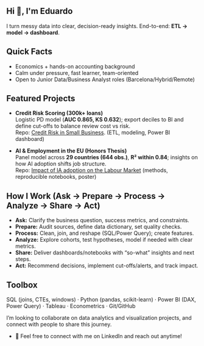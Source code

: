 ## Hi 👋, I'm Eduardo
I turn messy data into clear, decision-ready insights. End-to-end: **ETL → model → dashboard**.

## Quick Facts
- Economics + hands-on accounting background
- Calm under pressure, fast learner, team-oriented
- Open to Junior Data/Business Analyst roles (Barcelona/Hybrid/Remote)

## Featured Projects
- **Credit Risk Scoring (300k+ loans)**  
  Logistic PD model (**AUC 0.865, KS 0.632**); export deciles to BI and define cut-offs to balance review cost vs risk.  
  Repo: [Credit Risk in Small Business](https://github.com/eduardo-fd/Small-Business-Credit-Risk). (ETL, modeling, Power BI dashboard)

- **AI & Employment in the EU (Honors Thesis)**  
  Panel model across **29 countries (644 obs.)**, **R² within 0.84**; insights on how AI adoption shifts job structure.  
  Repo: [Impact of IA adoption on the Labour Market](https://github.com/eduardo-fd/AI-Adoption-Employment-EU) (methods, reproducible notebooks, poster)

## How I Work (Ask → Prepare → Process → Analyze → Share → Act)
- **Ask:** Clarify the business question, success metrics, and constraints.  
- **Prepare:** Audit sources, define data dictionary, set quality checks.  
- **Process:** Clean, join, and reshape (SQL/Power Query); create features.  
- **Analyze:** Explore cohorts, test hypotheses, model if needed with clear metrics.  
- **Share:** Deliver dashboards/notebooks with “so-what” insights and next steps.  
- **Act:** Recommend decisions, implement cut-offs/alerts, and track impact.

## Toolbox
SQL (joins, CTEs, windows) · Python (pandas, scikit-learn) · Power BI (DAX, Power Query) · Tableau · Econometrics · Git/GitHub

I’m looking to collaborate on data analytics and visualization projects, and connect with people to share this journey.
  - 💬 Feel free to connect with me on LinkedIn and reach out anytime!
